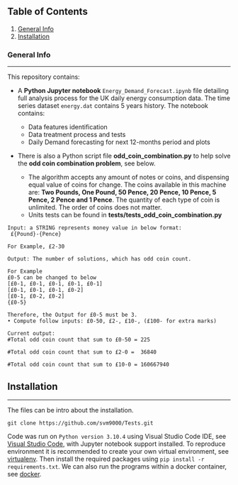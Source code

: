 ## Table of Contents
1. [General Info](#general-info)
2. [Installation](#installation)

### General Info
***
This repository contains:
  * A **Python Jupyter notebook** `Energy_Demand_Forecast.ipynb` file detailing full analysis process for the UK daily energy consumption data. The time series dataset `energy.dat` 
    contains 5 years history. The notebook contains:
    * Data features identification
    * Data treatment process and tests
    * Daily Demand forecasting for next 12-months period and plots
    
  * There is also a Python script file **odd_coin_combination.py** to help solve the **odd coin combination problem**, see below. 
      * The algorithm accepts any amount of notes or coins, and dispensing equal value of coins for change. The coins available in this machine are: **Two Pounds, One  Pound, 50 Pence, 20 Pence, 10 Pence, 5 Pence, 2 Pence and 1 Pence**. The quantity of each type of coin is unlimited. The order of coins does not matter.
      * Units tests can be found in **tests/tests_odd_coin_combination.py**
```
Input: a STRING represents money value in below format:
 £{Pound}-{Pence} 

For Example, £2-30

Output: The number of solutions, which has odd coin count.

For Example
£0-5 can be changed to below
[£0-1, £0-1, £0-1, £0-1, £0-1]
[£0-1, £0-1, £0-1, £0-2]
[£0-1, £0-2, £0-2]
{£0-5}

Therefore, the Output for £0-5 must be 3.
• Compute follow inputs: £0-50, £2-, £10-, (£100- for extra marks)

Current output:
#Total odd coin count that sum to £0-50 = 225

#Total odd coin count that sum to £2-0 =  36840

#Total odd coin count that sum to £10-0 = 160667940
```

## Installation
***
The files can be  intro about the installation. 
```
git clone https://github.com/svm9000/Tests.git

```
Code was run on `Python version 3.10.4` using Visual Studio Code IDE, see [Visual Studio Code](https://code.visualstudio.com/), with Jupyter notebook support installed. To reproduce environment it is recommended to create your own virtual environment, see [virtualenv](https://virtualenv.pypa.io/en/stable/). Then install the required packages using `pip install -r requirements.txt`. We can also run the programs within a docker container, see [docker](https://docs.docker.com/language/python/build-images/).

